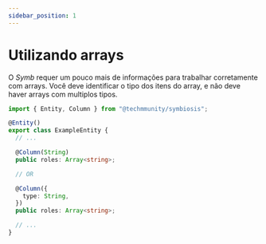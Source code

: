 ```yaml
---
sidebar_position: 1
---
```


# Utilizando arrays

O _Symb_ requer um pouco mais de informações para trabalhar corretamente com arrays. Você deve identificar o tipo dos itens do array, e não deve haver arrays com multiplos tipos.

```ts
import { Entity, Column } from "@techmmunity/symbiosis";

@Entity()
export class ExampleEntity {
  // ...

  @Column(String)
  public roles: Array<string>;

  // OR

  @Column({
    type: String,
  })
  public roles: Array<string>;

  // ...
}
```
